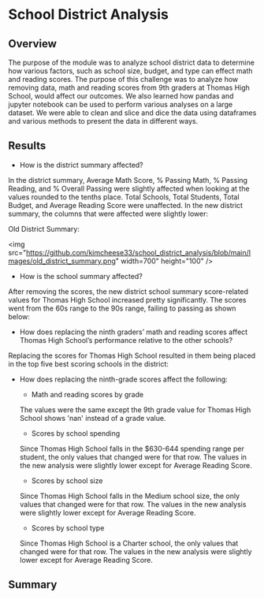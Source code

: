 # School District Analysis
## Overview

The purpose of the module was to analyze school district data to determine how various factors, such as school size, budget, and type can effect math and reading scores. The purpose of this challenge was to analyze how removing data, math and reading scores from 9th graders at Thomas High School, would affect our outcomes. We also learned how pandas and jupyter notebook can be used to perform various analyses on a large dataset. We were able to clean and slice and dice the data using dataframes and various methods to present the data in different ways. 

## Results

- How is the district summary affected?

In the district summary, Average Math Score, % Passing Math, % Passing Reading, and % Overall Passing were slightly affected when looking at the values rounded to the tenths place. Total Schools, Total Students, Total Budget, and Average Reading Score were unaffected. In the new district summary, the columns that were affected were slightly lower:

Old District Summary:

<img src="https://github.com/kimcheese33/school_district_analysis/blob/main/Images/old_district_summary.png" width=700" height="100" />

- How is the school summary affected?

After removing the scores, the new district school summary score-related values for Thomas High School increased pretty significantly. The scores went from the 60s range to the 90s range, failing to passing as shown below:


- How does replacing the ninth graders’ math and reading scores affect Thomas High School’s performance relative to the other schools?

Replacing the scores for Thomas High School resulted in them being placed in the top five best scoring schools in the district:



- How does replacing the ninth-grade scores affect the following:

  - Math and reading scores by grade
   
   The values were the same except the 9th grade value for Thomas High School shows 'nan' instead of a grade value.

  - Scores by school spending
  
   Since Thomas High School falls in the $630-644 spending range per student, the only values that changed were for that row. The values in the new analysis were slightly lower except for Average Reading Score.

  - Scores by school size
  
  Since Thomas High School falls in the Medium school size, the only values that changed were for that row. The values in the new analysis were slightly lower except for Average Reading Score.

  - Scores by school type
  
  Since Thomas High School is a Charter school, the only values that changed were for that row. The values in the new analysis were slightly lower except for Average Reading Score.


## Summary

